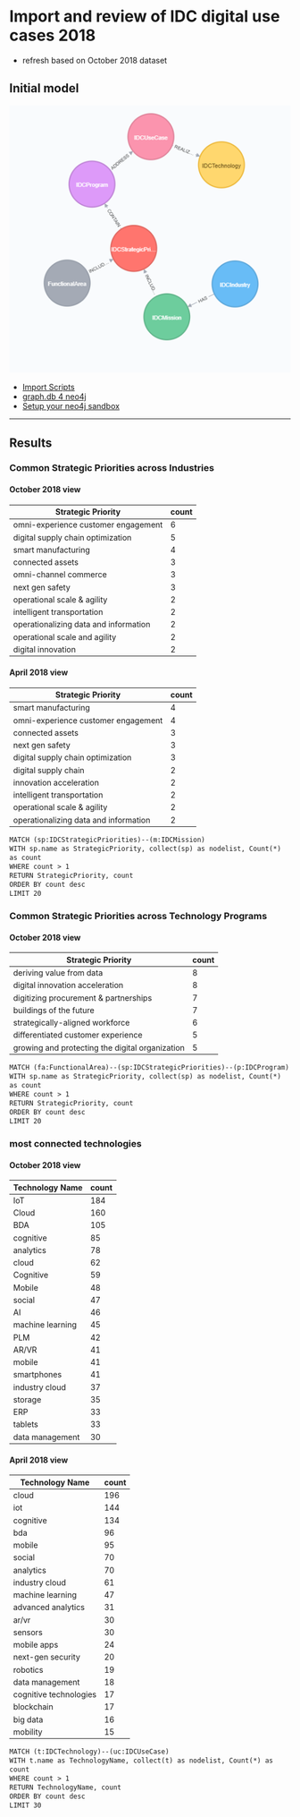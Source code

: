# Import and review of IDC digital use cases 2018

- refresh based on October 2018 dataset

## Initial model
![model](images/idcmodel.png)

* [Import Scripts](importScript.md)
* [graph.db 4 neo4j](database/graph.db.7z)
* [Setup your neo4j sandbox](https://github.dxc.com/DigitalExplorer/Digital-Explorer-Specs/blob/master/Sandbox/SandboxSetup/readme.md)

---

## Results

### Common Strategic Priorities across Industries

#### October 2018 view
|Strategic Priority                     |count|
|---|---|
|omni-experience customer engagement|	6
|digital supply chain optimization|	5
|smart manufacturing|	4
|connected assets|	3
|omni-channel commerce|	3
|next gen safety|	3
|operational scale & agility|	2
|intelligent transportation|	2
|operationalizing data and information|	2
|operational scale and agility|	2
|digital innovation|	2


#### April 2018 view

|Strategic Priority                     |count|
|---|---|
|smart manufacturing                  |4      |
|omni-experience customer engagement  |4      |
|connected assets                     |3      |
|next gen safety                      |3      |
|digital supply chain optimization    |3      |
|digital supply chain                 |2      |
|innovation acceleration              |2      |
|intelligent transportation           |2      |
|operational scale & agility          |2      |
|operationalizing data and information|2      |

~~~
MATCH (sp:IDCStrategicPriorities)--(m:IDCMission)
WITH sp.name as StrategicPriority, collect(sp) as nodelist, Count(*) as count
WHERE count > 1
RETURN StrategicPriority, count
ORDER BY count desc
LIMIT 20
~~~

### Common Strategic Priorities across Technology Programs

#### October 2018 view
|Strategic Priority|count|
|---|---|
|deriving value from data|	8
|digital innovation acceleration|	8
|digitizing procurement & partnerships|	7
|buildings of the future|	7
|strategically-aligned workforce|	6
|differentiated customer experience|	5
|growing and protecting the digital organization|	5

~~~
MATCH (fa:FunctionalArea)--(sp:IDCStrategicPriorities)--(p:IDCProgram)
WITH sp.name as StrategicPriority, collect(sp) as nodelist, Count(*) as count
WHERE count > 1
RETURN StrategicPriority, count
ORDER BY count desc
LIMIT 20
~~~

### most connected technologies

#### October 2018 view
|Technology Name|count|
|---|---|
|IoT|	184
|Cloud|	160
|BDA|	105
|cognitive|	85
|analytics|	78
|cloud|	62
|Cognitive|	59
|Mobile|	48
|social|	47
|AI|	46
|machine learning|	45
|PLM|	42
|AR/VR|	41
|mobile|	41
|smartphones|	41
|industry cloud|	37
|storage|	35
|ERP|	33
|tablets|	33
|data management|	30

#### April 2018 view


|Technology Name|count|
|---|---|
|cloud                 |196    |
|iot                   |144    |
|cognitive             |134    |
|bda                   |96     |
|mobile                |95     |
|social                |70     |
|analytics             |70     |
|industry cloud        |61     |
|machine learning      |47     |
|advanced analytics    |31     |
|ar/vr                 |30     |
|sensors               |30     |
|mobile apps           |24     |
|next-gen security     |20     |
|robotics              |19     |
|data management       |18     |
|cognitive technologies|17     |
|blockchain            |17     |
|big data              |16     |
|mobility              |15     |

~~~
MATCH (t:IDCTechnology)--(uc:IDCUseCase)
WITH t.name as TechnologyName, collect(t) as nodelist, Count(*) as count
WHERE count > 1
RETURN TechnologyName, count
ORDER BY count desc
LIMIT 30
~~~